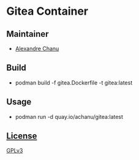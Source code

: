 # Gitea Container

## Maintainer

- [Alexandre Chanu](https://github.com/achanu)

## Build
* podman build -f gitea.Dockerfile -t gitea:latest

## Usage
* podman run -d quay.io/achanu/gitea:latest

## [License](LICENSE)

[GPLv3](LICENSE)
